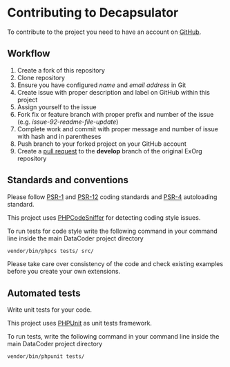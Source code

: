 # Contributing to Decapsulator

To contribute to the project you need to have an account on [GitHub](https://github.com/).

## Workflow

1. Create a fork of this repository
2. Clone repository
3. Ensure you have configured *name* and *email address* in Git
4. Create issue with proper description and label on GitHub within this project
5. Assign yourself to the issue
6. Fork fix or feature branch with proper prefix and number of the issue (e.g. *issue-92-readme-file-update*)
7. Complete work and commit with proper message and number of issue with hash and in parentheses
8. Push branch to your forked project on your GitHub account
9. Create a [pull request](https://help.github.com/articles/using-pull-requests/) to the **develop** branch of the original ExOrg repository

## Standards and conventions

Please follow [PSR-1](http://www.php-fig.org/psr/psr-1/) and [PSR-12](http://www.php-fig.org/psr/psr-12/) coding standards and [PSR-4](http://www.php-fig.org/psr/psr-4/) autoloading standard.

This project uses [PHPCodeSniffer](https://www.squizlabs.com/php-codesniffer) for detecting coding style issues.

To run tests for code style  write the following command in your command line inside the main DataCoder project directory

```bash
vendor/bin/phpcs tests/ src/
```

Please take care over consistency of the code and check existing examples before you create your own extensions.

## Automated tests

Write unit tests for your code.

This project uses [PHPUnit](https://phpunit.de/) as unit tests framework.

To run tests, write the following command in your command line inside the main DataCoder project directory

```bash
vendor/bin/phpunit tests/
```
